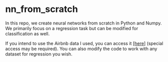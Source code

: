 # nn_from_scratch

In this repo, we create neural networks from scratch in Python and Numpy. We primarily focus on a regression task but can be modified for classification as well. 

If you intend to use the Airbnb data I used, you can access it [[here]](https://www.kaggle.com/c/airbnblala1/data) (special access may be required). You can also modify the code to work with any dataset for regression you wish. 
